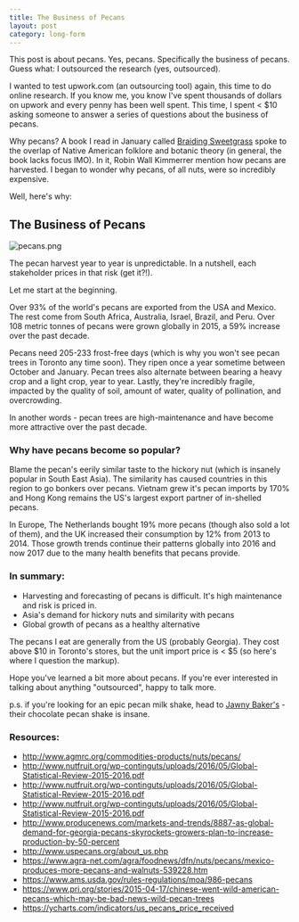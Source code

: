 ```yaml
---
title: The Business of Pecans
layout: post
category: long-form
---
```


This post is about pecans. Yes, pecans. Specifically the business of pecans. Guess what: I outsourced the research (yes, outsourced).

I wanted to test upwork.com (an outsourcing tool) again, this time to do online research. If you know me, you know I've spent thousands of dollars on upwork and every penny has been well spent. This time, I spent < $10 asking someone to answer a series of questions about the business of pecans.

Why pecans? A book I read in January called [Braiding Sweetgrass](https://www.amazon.com/Braiding-Sweetgrass-Indigenous-Scientific-Knowledge-ebook/dp/B00D0V44LC/ref=sr_1_1?ie=UTF8&qid=1488646824&sr=8-1&keywords=braiding+sweetgrass) spoke to the overlap of Native American folklore and botanic theory (in general, the book lacks focus IMO). In it, Robin Wall Kimmerrer mention how pecans are harvested. I began to wonder why pecans, of all nuts, were so incredibly expensive.

Well, here's why:

## The Business of Pecans
![pecans.png]({{site.url}}/images/pecans.jpg)

The pecan harvest year to year is unpredictable. In a nutshell, each stakeholder prices in that risk (get it?!).

Let me start at the beginning.

Over 93% of the world's pecans are exported from the USA and Mexico. The rest come from South Africa, Australia, Israel, Brazil, and Peru. Over 108 metric tonnes of pecans were grown globally in 2015, a 59% increase over the past decade.

Pecans need 205-233 frost-free days (which is why you won't see pecan trees in Toronto any time soon). They ripen once a year sometime between October and January. Pecan trees also alternate between bearing a heavy crop and a light crop, year to year. Lastly, they're incredibly fragile, impacted by the quality of soil, amount of water, quality of pollination, and overcrowding.

In another words - pecan trees are high-maintenance and have become more attractive over the past decade.

### Why have pecans become so popular?

Blame the pecan's eerily similar taste to the hickory nut (which is insanely popular in South East Asia). The similarity has caused countries in this region to go bonkers over pecans.
Vietnam grew it's pecan imports by 170% and Hong Kong remains the US's largest export partner of in-shelled pecans.

In Europe, The Netherlands bought 19% more pecans (though also sold a lot of them), and the UK increased their consumption by 12% from 2013 to 2014. Those growth trends continue their patterns globally into 2016 and now 2017 due to the many health benefits that pecans provide.

### In summary:

* Harvesting and forecasting of pecans is difficult. It's high maintenance and risk is priced in.
* Asia's demand for hickory nuts and similarity with pecans
* Global growth of pecans as a healthy alternative

The pecans I eat are generally from the US (probably Georgia). They cost above $10 in Toronto's stores, but the unit import price is < $5 (so here's where I question the markup).

Hope you've learned a bit more about pecans. If you're ever interested in talking about anything "outsourced", happy to talk more.


p.s. if you're looking for an epic pecan milk shake, head to [Jawny Baker's](http://www.jawnybakers.com/) - their chocolate pecan shake is insane.

### Resources:

* http://www.agmrc.org/commodities-products/nuts/pecans/
* http://www.nutfruit.org/wp-continguts/uploads/2016/05/Global-Statistical-Review-2015-2016.pdf
* http://www.nutfruit.org/wp-continguts/uploads/2016/05/Global-Statistical-Review-2015-2016.pdf
* http://www.nutfruit.org/wp-continguts/uploads/2016/05/Global-Statistical-Review-2015-2016.pdf
* http://www.producenews.com/markets-and-trends/8887-as-global-demand-for-georgia-pecans-skyrockets-growers-plan-to-increase-production-by-50-percent
* http://www.uspecans.org/about_us.php
* https://www.agra-net.com/agra/foodnews/dfn/nuts/pecans/mexico-produces-more-pecans-and-walnuts-539228.htm
* https://www.ams.usda.gov/rules-regulations/moa/986-pecans
* https://www.pri.org/stories/2015-04-17/chinese-went-wild-american-pecans-which-may-be-bad-news-wild-pecan-trees
* https://ycharts.com/indicators/us_pecans_price_received

